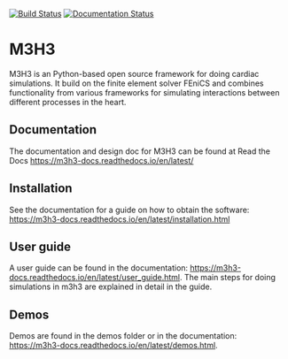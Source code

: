 [![Build Status](https://travis-ci.org/ComputationalPhysiology/m3h3.svg?branch=master)](https://travis-ci.org/ComputationalPhysiology/m3h3) [![Documentation Status](https://readthedocs.org/projects/m3h3/badge/?version=latest)](https://m3h3.readthedocs.io/en/latest/?badge=latest)

# M3H3

M3H3 is an Python-based open source framework for doing cardiac simulations. It build on the finite element solver FEniCS and combines functionality from various frameworks for simulating interactions between different processes in the heart. 

## Documentation 

The documentation and design doc for M3H3 can be found at Read the Docs https://m3h3-docs.readthedocs.io/en/latest/

## Installation

See the documentation for a guide on how to obtain the software: https://m3h3-docs.readthedocs.io/en/latest/installation.html

## User guide

A user guide can be found in the documentation: https://m3h3-docs.readthedocs.io/en/latest/user_guide.html. 
The main steps for doing simulations in m3h3 are explained in detail in the guide. 

## Demos 

Demos are found in the demos folder or in the documentation: https://m3h3-docs.readthedocs.io/en/latest/demos.html.